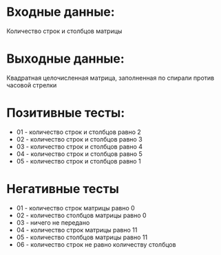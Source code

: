 # Входные данные:  
Количество строк и столбцов матрицы  

# Выходные данные:  
Квадратная целочисленная матрица, заполненная по спирали против часовой стрелки  

# Позитивные тесты:  
- 01 - количество строк и столбцов равно 2  
- 02 - количество строк и столбцов равно 3  
- 03 - количество строк и столбцов равно 4  
- 04 - количество строк и столбцов равно 5  
- 05 - количество строк и столбцов равно 1  

# Негативные тесты  
- 01 - количество строк матрицы равно 0  
- 02 - количество столбцов матрицы равно 0  
- 03 - ничего не передано  
- 04 - количество строк матрицы равно 11     
- 05 - количество столбцов матрицы равно 11  
- 06 - количество строк не равно количеству столбцов  
